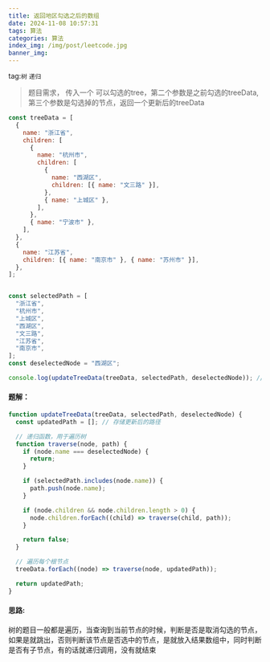 ```yaml
---
title: 返回地区勾选之后的数组
date: 2024-11-08 10:57:31
tags: 算法
categories: 算法
index_img: /img/post/leetcode.jpg
banner_img:
---
```


tag:`树` `递归`



> 题目需求， 传入一个 可以勾选的tree，第二个参数是之前勾选的treeData,第三个参数是勾选掉的节点，返回一个更新后的treeData



```js
const treeData = [
  {
    name: "浙江省",
    children: [
      {
        name: "杭州市",
        children: [
          {
            name: "西湖区",
            children: [{ name: "文三路" }],
          },
          { name: "上城区" },
        ],
      },
      { name: "宁波市" },
    ],
  },
  {
    name: "江苏省",
    children: [{ name: "南京市" }, { name: "苏州市" }],
  },
];


const selectedPath = [
  "浙江省",
  "杭州市",
  "上城区",
  "西湖区",
  "文三路",
  "江苏省",
  "南京市",
];
const deselectedNode = "西湖区";

console.log(updateTreeData(treeData, selectedPath, deselectedNode)); //[ '浙江省', '杭州市', '上城区', '江苏省', '南京市' ]
```

#### 题解：

```js
function updateTreeData(treeData, selectedPath, deselectedNode) {
  const updatedPath = []; // 存储更新后的路径

  // 递归函数，用于遍历树
  function traverse(node, path) {
    if (node.name === deselectedNode) {
      return;
    }

    if (selectedPath.includes(node.name)) {
      path.push(node.name);
    }

    if (node.children && node.children.length > 0) {
      node.children.forEach((child) => traverse(child, path));
    }

    return false;
  }

  // 遍历每个根节点
  treeData.forEach((node) => traverse(node, updatedPath));

  return updatedPath;
}
```

#### 思路:

树的题目一般都是遍历，当查询到当前节点的时候，判断是否是取消勾选的节点，如果是就跳出，否则判断该节点是否选中的节点，是就放入结果数组中，同时判断是否有子节点，有的话就递归调用，没有就结束
